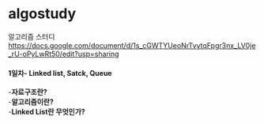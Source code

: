 # algostudy
알고리즘 스터디  
https://docs.google.com/document/d/1s_cGWTYUeoNrTvytqFpgr3nx_LV0je_rU-oPyLwRt50/edit?usp=sharing

#### 1일차- Linked list, Satck, Queue  
-**자료구조란?**  
-**알고리즘이란?**  
-**Linked List란 무엇인가?**  



